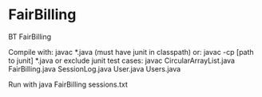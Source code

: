 # FairBilling
BT FairBilling

Compile with:
javac *.java (must have junit in classpath)
or:
javac -cp [path to junit] *.java
or exclude junit test cases:
javac CircularArrayList.java FairBilling.java SessionLog.java User.java Users.java

Run with java FairBilling sessions.txt